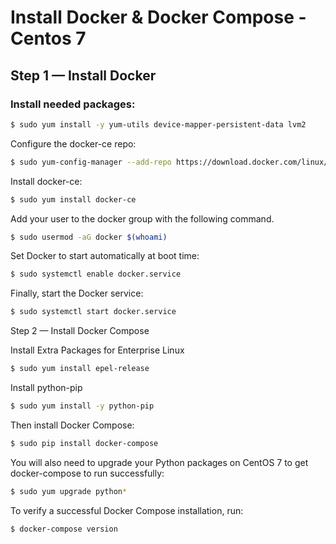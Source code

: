 # Install Docker & Docker Compose - Centos 7

## Step 1 — Install Docker

### Install needed packages:

```bash
$ sudo yum install -y yum-utils device-mapper-persistent-data lvm2
```

Configure the docker-ce repo:
```bash
$ sudo yum-config-manager --add-repo https://download.docker.com/linux/centos/docker-ce.repo
```
Install docker-ce:
```bash
$ sudo yum install docker-ce
```
Add your user to the docker group with the following command.
```bash
$ sudo usermod -aG docker $(whoami)
```
Set Docker to start automatically at boot time:
```bash
$ sudo systemctl enable docker.service
```
Finally, start the Docker service:
```bash
$ sudo systemctl start docker.service
```
Step 2 — Install Docker Compose

Install Extra Packages for Enterprise Linux

```bash
$ sudo yum install epel-release
```
Install python-pip

```bash
$ sudo yum install -y python-pip
```
Then install Docker Compose:

```bash
$ sudo pip install docker-compose
```

You will also need to upgrade your Python packages on CentOS 7 to get docker-compose to run successfully:

```bash
$ sudo yum upgrade python*
```
To verify a successful Docker Compose installation, run:

```bash
$ docker-compose version
```